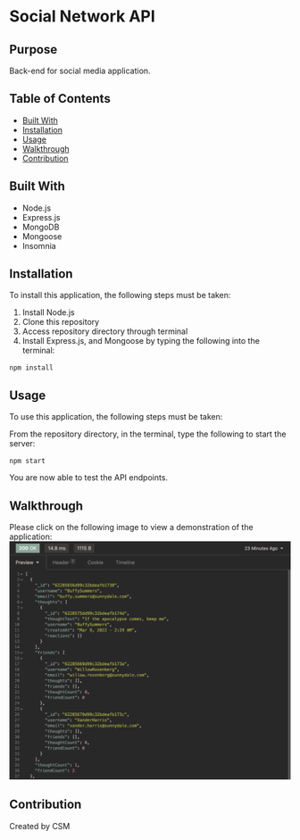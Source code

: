 # Social Network API
## Purpose
Back-end for social media application.
## Table of Contents
- [Built With](#built-with)
- [Installation](#installation)
- [Usage](#usage)
- [Walkthrough](#walkthrough)
- [Contribution](#contribution)
## Built With
- Node.js
- Express.js
- MongoDB
- Mongoose
- Insomnia
## Installation
To install this application, the following steps must be taken:
1. Install Node.js
2. Clone this repository
3. Access repository directory through terminal
4. Install Express.js, and Mongoose by typing the following into the terminal: 
```
npm install
```
## Usage
To use this application, the following steps must be taken:

From the repository directory, in the terminal, type the following to start the server:
```
npm start
```
You are now able to test the API endpoints.
## Walkthrough
Please click on the following image to view a demonstration of the application:
[![screenshot of API routes tests](/assets/images/social-media-api.png)](https://drive.google.com/file/d/1k3fdG-Lt4U_0wCviPe623y1b4h_gvidu/view?usp=sharing)
## Contribution
Created by CSM
